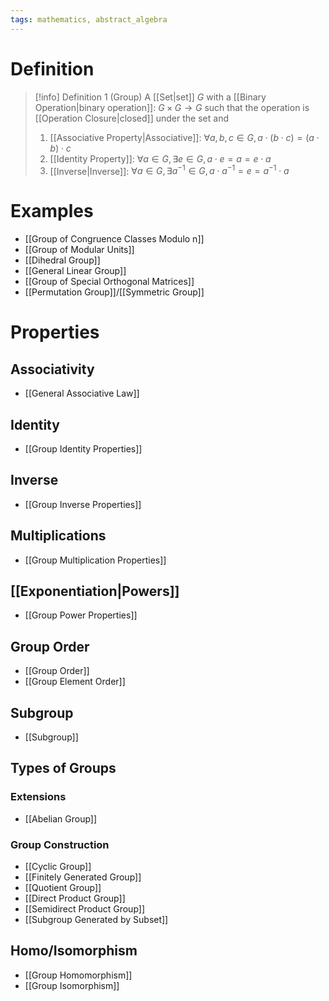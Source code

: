 ```yaml
---
tags: mathematics, abstract_algebra
---
```


# Definition

> [!info] Definition 1 (Group)
> A [[Set|set]] $G$ with a [[Binary Operation|binary operation]]: $G \times G \rightarrow G$ such that the operation is [[Operation Closure|closed]] under the set and
> 1) [[Associative Property|Associative]]: $\forall a, b, c \in G, a \cdot (b \cdot c) = (a \cdot b) \cdot c$
> 2) [[Identity Property]]: $\forall a \in G, \exists e \in G, a \cdot e = a = e \cdot a$
> 3) [[Inverse|Inverse]]: $\forall a \in G, \exists a^{-1} \in G, a \cdot a^{-1} = e = a^{-1} \cdot a$

# Examples
- [[Group of Congruence Classes Modulo n]]
- [[Group of Modular Units]]
- [[Dihedral Group]]
- [[General Linear Group]]
- [[Group of Special Orthogonal Matrices]]
- [[Permutation Group]]/[[Symmetric Group]]

# Properties

## Associativity
- [[General Associative Law]]

## Identity
- [[Group Identity Properties]]

## Inverse
- [[Group Inverse Properties]]

## Multiplications
- [[Group Multiplication Properties]]

## [[Exponentiation|Powers]]
- [[Group Power Properties]]

## Group Order
- [[Group Order]]
- [[Group Element Order]]

## Subgroup
- [[Subgroup]]

## Types of Groups

### Extensions
- [[Abelian Group]]

### Group Construction
- [[Cyclic Group]]
- [[Finitely Generated Group]]
- [[Quotient Group]]
- [[Direct Product Group]]
- [[Semidirect Product Group]]
- [[Subgroup Generated by Subset]]

## Homo/Isomorphism
- [[Group Homomorphism]]
- [[Group Isomorphism]]